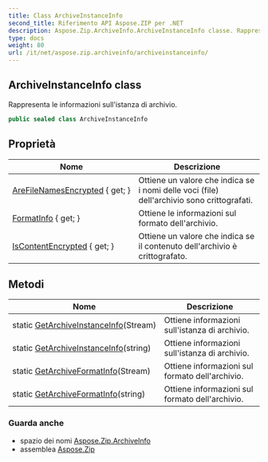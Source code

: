 ```yaml
---
title: Class ArchiveInstanceInfo
second_title: Riferimento API Aspose.ZIP per .NET
description: Aspose.Zip.ArchiveInfo.ArchiveInstanceInfo classe. Rappresenta le informazioni sullistanza di archivio.
type: docs
weight: 80
url: /it/net/aspose.zip.archiveinfo/archiveinstanceinfo/
---
```

## ArchiveInstanceInfo class

Rappresenta le informazioni sull'istanza di archivio.

```csharp
public sealed class ArchiveInstanceInfo
```

## Proprietà

| Nome | Descrizione |
| --- | --- |
| [AreFileNamesEncrypted](../../aspose.zip.archiveinfo/archiveinstanceinfo/arefilenamesencrypted/) { get; } | Ottiene un valore che indica se i nomi delle voci (file) dell'archivio sono crittografati. |
| [FormatInfo](../../aspose.zip.archiveinfo/archiveinstanceinfo/formatinfo/) { get; } | Ottiene le informazioni sul formato dell'archivio. |
| [IsContentEncrypted](../../aspose.zip.archiveinfo/archiveinstanceinfo/iscontentencrypted/) { get; } | Ottiene un valore che indica se il contenuto dell'archivio è crittografato. |

## Metodi

| Nome | Descrizione |
| --- | --- |
| static [GetArchiveInstanceInfo](../../aspose.zip.archiveinfo/archiveinstanceinfo/getarchiveinstanceinfo/#getarchiveinstanceinfo)(Stream) | Ottiene informazioni sull'istanza di archivio. |
| static [GetArchiveInstanceInfo](../../aspose.zip.archiveinfo/archiveinstanceinfo/getarchiveinstanceinfo/#getarchiveinstanceinfo_1)(string) | Ottiene informazioni sull'istanza di archivio. |
| static [GetArchiveFormatInfo](../../aspose.zip.archiveinfo/archiveinstanceinfo/getarchiveformatinfo/#getarchiveformatinfo)(Stream) | Ottiene informazioni sul formato dell'archivio. |
| static [GetArchiveFormatInfo](../../aspose.zip.archiveinfo/archiveinstanceinfo/getarchiveformatinfo/#getarchiveformatinfo_1)(string) | Ottiene informazioni sul formato dell'archivio. |

### Guarda anche

* spazio dei nomi [Aspose.Zip.ArchiveInfo](../../aspose.zip.archiveinfo/)
* assemblea [Aspose.Zip](../../)


